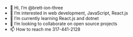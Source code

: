 - 👋 Hi, I’m @brett-ion-three
- 👀 I’m interested in web development, JavaScript, React.js
- 🌱 I’m currently learning React.js and dotnet
- 💞️ I’m looking to collaborate on open source projects
- 📫 How to reach me 317-441-2128

<!---
brett-ion-three/brett-ion-three is a ✨ special ✨ repository because its `README.md` (this file) appears on your GitHub profile.
You can click the Preview link to take a look at your changes.
--->
